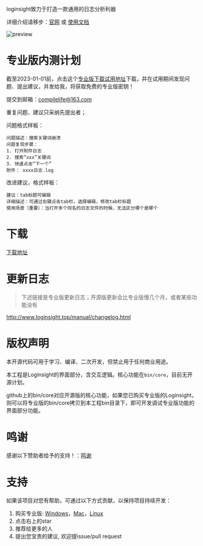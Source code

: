 loginsight致力于打造一款通用的日志分析利器

详细介绍请移步：[官网](http://www.loginsight.top) 或 [使用文档](http://www.loginsight.top/manual/)

![preview](https://z3.ax1x.com/2021/05/24/gxZ9s0.png)

# 专业版内测计划
截至2023-01-01前，点击这个[专业版下载试用地址](​mianbaoduo.com/o/bread/YZmYkpts)下载，并在试用期间发现问题、提出建议，并发给我，将获取免费的专业版密钥！

提交到邮箱：compilelife@163.com

重复问题、建议只采纳先提出者；

问题格式样板：

```
问题描述：搜索关键词崩溃
问题复现步骤：
1. 打开附件日志
2. 搜索“xxx”关键词
3. 快速点击“下一个”
附件： xxxx日志.log
```

改进建议，格式样板：

```
建议：tab标题可编辑
详细描述：可通过右键点击tab栏，选择编辑，修改tab栏标题
使用场景（重要）：当打开多个同名的日志文件的时候，无法区分哪个是哪个
```


# 下载

[下载地址](https://mianbaoduo.com/o/bread/YZmYkpts)

# 更新日志

> 下述链接是专业版更新日志；开源版更新会比专业版慢几个月，或者某些功能没有

http://www.loginsight.top/manual/changelog.html

# 版权声明

本开源代码可用于学习、编译、二次开发，但禁止用于任何商业用途。

本工程是Loginsight的界面部分，含交互逻辑。核心功能在`bin/core`，目前无开源计划。

github上的bin/core对应开源版的核心功能，如果您已购买专业版的Loginsight，则可以将专业版的bin/core拷贝到本工程bin目录下，即可开发调试专业版功能的界面部分功能。

# 鸣谢

感谢以下赞助者给予的支持！：[鸣谢](https://github.com/compilelife/loginsight/wiki)

# 支持

如果该项目对您有帮助，可通过以下方式贡献，以保持项目持续开发：

1. 购买专业版: [Windows](https://mianbaoduo.com/o/bread/YZibl55q)，[Mac](https://mianbaoduo.com/o/bread/YZibmZpx)，[Linux](https://mianbaoduo.com/o/bread/YZibmZtp)
2. 点击右上的star
3. 推荐给更多的人
4. 提出您宝贵的建议, 欢迎提issue/pull request
